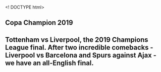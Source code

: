 <! DOCTYPE html>
<html>
  <head>
    <meta charset="utf-8">
    <h2>Copa Champion 2019<h2>
  </head>
  <body>
    <p>Tottenham vs Liverpool, the 2019 Champions League final. After two incredible comebacks - Liverpool vs Barcelona and Spurs against Ajax - we have an all-English final.</p>
  
